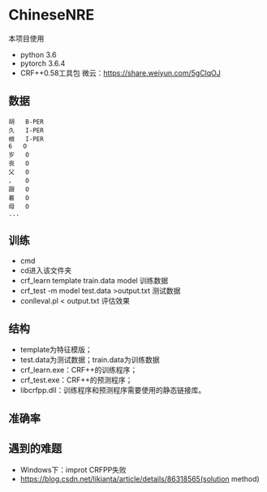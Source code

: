 # ChineseNRE

本项目使用
+ python 3.6
+ pytorch 3.6.4
+ CRF++0.58工具包  微云：https://share.weiyun.com/5gClqOJ

## 数据
```
胡	B-PER
久	I-PER
根	I-PER
6	O
岁	O
丧	O
父	O
，	O
跟	O
着	O
母	O
...
```

## 训练
- cmd
- cd进入该文件夹
- crf_learn template train.data model   训练数据
- crf_test -m model test.data >output.txt   测试数据
- conlleval.pl < output.txt   评估效果

## 结构
- template为特征模版；
- test.data为测试数据；train.data为训练数据
- crf_learn.exe：CRF++的训练程序；
- crf_test.exe：CRF++的预测程序；
- libcrfpp.dll：训练程序和预测程序需要使用的静态链接库。


## 准确率


## 遇到的难题
- Windows下：improt CRFPP失败
- https://blog.csdn.net/likianta/article/details/86318565(solution method)


